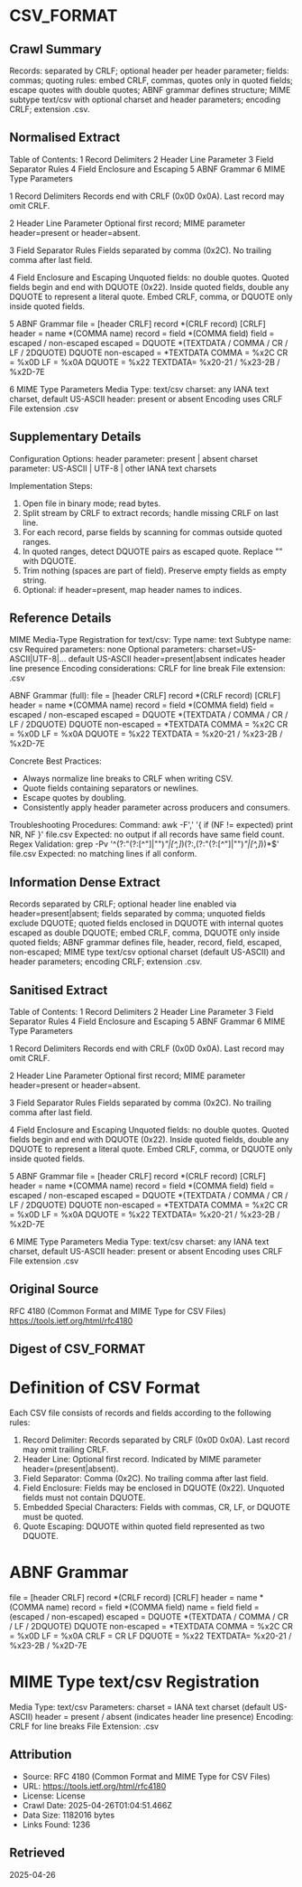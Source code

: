 # CSV_FORMAT

## Crawl Summary
Records: separated by CRLF; optional header per header parameter; fields: commas; quoting rules: embed CRLF, commas, quotes only in quoted fields; escape quotes with double quotes; ABNF grammar defines structure; MIME subtype text/csv with optional charset and header parameters; encoding CRLF; extension .csv.

## Normalised Extract
Table of Contents:
1 Record Delimiters
2 Header Line Parameter
3 Field Separator Rules
4 Field Enclosure and Escaping
5 ABNF Grammar
6 MIME Type Parameters

1 Record Delimiters
Records end with CRLF (0x0D 0x0A). Last record may omit CRLF.

2 Header Line Parameter
Optional first record; MIME parameter header=present or header=absent.

3 Field Separator Rules
Fields separated by comma (0x2C). No trailing comma after last field.

4 Field Enclosure and Escaping
Unquoted fields: no double quotes. Quoted fields begin and end with DQUOTE (0x22). Inside quoted fields, double any DQUOTE to represent a literal quote.
Embed CRLF, comma, or DQUOTE only inside quoted fields.

5 ABNF Grammar
file    = [header CRLF] record *(CRLF record) [CRLF]
header  = name *(COMMA name)
record  = field *(COMMA field)
field   = escaped / non-escaped
escaped = DQUOTE *(TEXTDATA / COMMA / CR / LF / 2DQUOTE) DQUOTE
non-escaped = *TEXTDATA
COMMA   = %x2C  CR = %x0D  LF = %x0A  DQUOTE = %x22
TEXTDATA= %x20-21 / %x23-2B / %x2D-7E

6 MIME Type Parameters
Media Type: text/csv
charset: any IANA text charset, default US-ASCII
header: present or absent
Encoding uses CRLF
File extension .csv

## Supplementary Details
Configuration Options:
  header parameter: present | absent
  charset parameter: US-ASCII | UTF-8 | other IANA text charsets

Implementation Steps:
1. Open file in binary mode; read bytes.
2. Split stream by CRLF to extract records; handle missing CRLF on last line.
3. For each record, parse fields by scanning for commas outside quoted ranges.
4. In quoted ranges, detect DQUOTE pairs as escaped quote. Replace "" with DQUOTE.
5. Trim nothing (spaces are part of field). Preserve empty fields as empty string.
6. Optional: if header=present, map header names to indices.


## Reference Details
MIME Media-Type Registration for text/csv:
  Type name: text
  Subtype name: csv
  Required parameters: none
  Optional parameters:
    charset=US-ASCII|UTF-8|...   default US-ASCII
    header=present|absent        indicates header line presence
  Encoding considerations: CRLF for line break
  File extension: .csv

ABNF Grammar (full):
file = [header CRLF] record *(CRLF record) [CRLF]
header = name *(COMMA name)
record = field *(COMMA field)
field = escaped / non-escaped
escaped = DQUOTE *(TEXTDATA / COMMA / CR / LF / 2DQUOTE) DQUOTE
non-escaped = *TEXTDATA
COMMA = %x2C   CR = %x0D   LF = %x0A   DQUOTE = %x22
TEXTDATA = %x20-21 / %x23-2B / %x2D-7E

Concrete Best Practices:
- Always normalize line breaks to CRLF when writing CSV.
- Quote fields containing separators or newlines.
- Escape quotes by doubling.
- Consistently apply header parameter across producers and consumers.

Troubleshooting Procedures:
Command: awk -F',' '{ if (NF != expected) print NR, NF }' file.csv
Expected: no output if all records have same field count.
Regex Validation: grep -Pv '^(?:"(?:[^"]|"")*"|[^,]*)(?:,(?:"(?:[^"]|"")*"|[^,]*))*$' file.csv
Expected: no matching lines if all conform.

## Information Dense Extract
Records separated by CRLF; optional header line enabled via header=present|absent; fields separated by comma; unquoted fields exclude DQUOTE; quoted fields enclosed in DQUOTE with internal quotes escaped as double DQUOTE; embed CRLF, comma, DQUOTE only inside quoted fields; ABNF grammar defines file, header, record, field, escaped, non-escaped; MIME type text/csv optional charset (default US-ASCII) and header parameters; encoding CRLF; extension .csv.

## Sanitised Extract
Table of Contents:
1 Record Delimiters
2 Header Line Parameter
3 Field Separator Rules
4 Field Enclosure and Escaping
5 ABNF Grammar
6 MIME Type Parameters

1 Record Delimiters
Records end with CRLF (0x0D 0x0A). Last record may omit CRLF.

2 Header Line Parameter
Optional first record; MIME parameter header=present or header=absent.

3 Field Separator Rules
Fields separated by comma (0x2C). No trailing comma after last field.

4 Field Enclosure and Escaping
Unquoted fields: no double quotes. Quoted fields begin and end with DQUOTE (0x22). Inside quoted fields, double any DQUOTE to represent a literal quote.
Embed CRLF, comma, or DQUOTE only inside quoted fields.

5 ABNF Grammar
file    = [header CRLF] record *(CRLF record) [CRLF]
header  = name *(COMMA name)
record  = field *(COMMA field)
field   = escaped / non-escaped
escaped = DQUOTE *(TEXTDATA / COMMA / CR / LF / 2DQUOTE) DQUOTE
non-escaped = *TEXTDATA
COMMA   = %x2C  CR = %x0D  LF = %x0A  DQUOTE = %x22
TEXTDATA= %x20-21 / %x23-2B / %x2D-7E

6 MIME Type Parameters
Media Type: text/csv
charset: any IANA text charset, default US-ASCII
header: present or absent
Encoding uses CRLF
File extension .csv

## Original Source
RFC 4180 (Common Format and MIME Type for CSV Files)
https://tools.ietf.org/html/rfc4180

## Digest of CSV_FORMAT

# Definition of CSV Format

Each CSV file consists of records and fields according to the following rules:

1. Record Delimiter: Records separated by CRLF (0x0D 0x0A). Last record may omit trailing CRLF.
2. Header Line: Optional first record. Indicated by MIME parameter header=(present|absent).
3. Field Separator: Comma (0x2C). No trailing comma after last field.
4. Field Enclosure: Fields may be enclosed in DQUOTE (0x22). Unquoted fields must not contain DQUOTE.
5. Embedded Special Characters: Fields with commas, CR, LF, or DQUOTE must be quoted.
6. Quote Escaping: DQUOTE within quoted field represented as two DQUOTE.

# ABNF Grammar

file    = [header CRLF] record *(CRLF record) [CRLF]
header  = name *(COMMA name)
record  = field *(COMMA field)
name    = field
field   = (escaped / non-escaped)
escaped = DQUOTE *(TEXTDATA / COMMA / CR / LF / 2DQUOTE) DQUOTE
non-escaped = *TEXTDATA
COMMA   = %x2C
CR      = %x0D
LF      = %x0A
CRLF    = CR LF
DQUOTE  = %x22
TEXTDATA= %x20-21 / %x23-2B / %x2D-7E

# MIME Type text/csv Registration

Media Type: text/csv
Parameters:
  charset = IANA text charset (default US-ASCII)
  header  = present / absent (indicates header line presence)
Encoding: CRLF for line breaks
File Extension: .csv


## Attribution
- Source: RFC 4180 (Common Format and MIME Type for CSV Files)
- URL: https://tools.ietf.org/html/rfc4180
- License: License
- Crawl Date: 2025-04-26T01:04:51.466Z
- Data Size: 1182016 bytes
- Links Found: 1236

## Retrieved
2025-04-26
